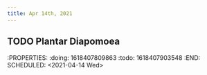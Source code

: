```yaml
---
title: Apr 14th, 2021
---
```


## TODO Plantar Diapomoea
:PROPERTIES:
:doing: 1618407809863
:todo: 1618407903548
:END:
SCHEDULED: <2021-04-14 Wed>
##
